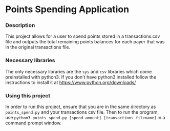 # Points Spending Application
### Description
This project allows for a user to spend points stored in a transactions.csv file and outputs the total remaining points balances for each payer that was in the original transactions file.

### Necessary libraries
The only necessary libraries are the `sys` and `csv` libraries which come preinstalled with python3. 
If you don't have python3 installed follow the instructions to install it at https://www.python.org/downloads/

### Using this project
In order to run this project, ensure that you are in the same directory as `points_spend.py` and your transactions csv file. Then to run the program, use `python3 points_spend.py [spend amount] [transactions filename]` in a command prompt window.
